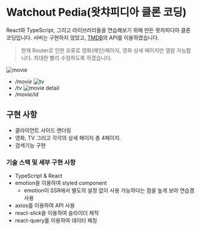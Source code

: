 # Watchout Pedia(왓챠피디아 클론 코딩)

React와 TypeScript, 그리고 라이브러리들을 연습해보기 위해 만든 왓챠피디아 클론코딩입니다. 서버는 구현하지 않았고, [TMDB](https://www.themoviedb.org/?language=ko)의 API를 이용하였습니다.

> 현재 Router로 인한 오류로 영화(메인)페이지, 영화 상세 페이지만 열람 가능합니다. 최대한 빨리 수정하도록 하겠습니다.

![movie](https://user-images.githubusercontent.com/75665640/178959717-54fe8f3e-2eba-4a98-bc76-22313a33625e.PNG)
- */movie*
![tv](https://user-images.githubusercontent.com/75665640/178959726-6fe05720-c190-459a-9141-25b5f88b33a2.PNG)
- */tv*
![movie detail](https://user-images.githubusercontent.com/75665640/178959729-9396d089-d453-40a6-84a9-c1d92ef66955.PNG)
- */movie/id*


## 구현 사항

- 클라이언트 사이드 랜더링
- 영화, TV 그리고 각각의 상세 페이지 총 4페이지.
- 검색기능 구현

### 기술 스택 및 세부 구현 사항

- TypeScript & React
- emotion을 이용하여 styled component
  - emotion이 SSR에서 별도의 설정 없이 사용 가능하다는 점을 높게 보아 연습겸 사용
- axios를 이용하여 API 사용
- react-slick을 이용하여 슬라이더 제작
- react-query를 이용하여 데이터 페칭
